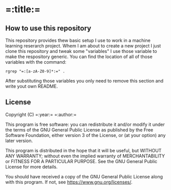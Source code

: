 # =:title:=

## How to use this repository

This repository provides thew basic setup I use to work in a machine learning reserarch project. Whem I am about to create a new project I just clone this repository and tweak some "variables" I use those variable to make the respository generic. You can find the location of all of those variables with the command:

```
rgrep "=:[a-zA-Z0-9]*:=" .
```

After substituting those variables you only need to remove this section and write yout own README.

## License

Copyright (C) =:year:=  =:author:=

This program is free software: you can redistribute it and/or modify it under the terms of the GNU General Public License as published by the Free Software Foundation, either version 3 of the License, or (at your option) any later version.

This program is distributed in the hope that it will be useful, but WITHOUT ANY WARRANTY; without even the implied warranty of MERCHANTABILITY or FITNESS FOR A PARTICULAR PURPOSE.  See the GNU General Public License for more details.

You should have received a copy of the GNU General Public License along with this program.  If not, see <https://www.gnu.org/licenses/>.
